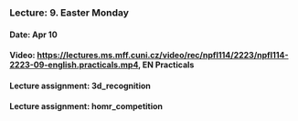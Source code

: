 ### Lecture: 9. Easter Monday
#### Date: Apr 10
#### Video: https://lectures.ms.mff.cuni.cz/video/rec/npfl114/2223/npfl114-2223-09-english.practicals.mp4, EN Practicals
#### Lecture assignment: 3d_recognition
#### Lecture assignment: homr_competition
